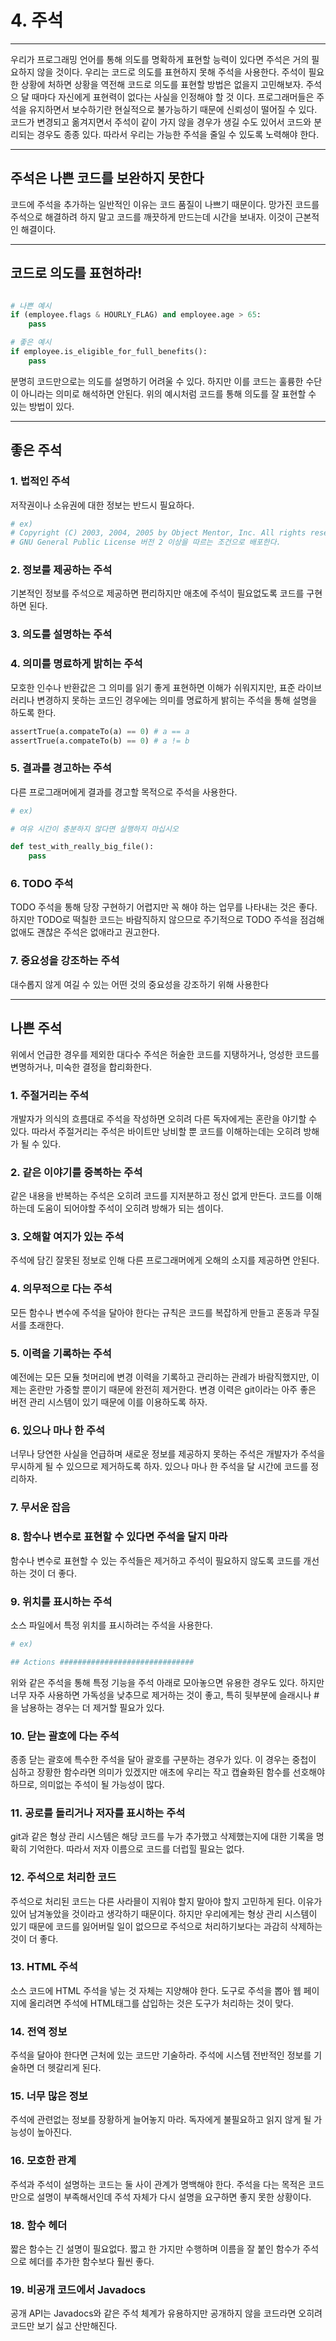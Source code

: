 # 4. 주석

---

우리가 프로그래밍 언어를  통해 의도를 명확하게 표현할 능력이 있다면 주석은 거의 필요하지 않을 것이다. 우리는 코드로 의도를 표현하지 못해
주석을 사용한다. 주석이 필요한 상황에 처하면 상황을 역전해 코드로 의도를 표현할 방법은 없을지 고민해보자. 주석으 달 때마다 자신에게 표현력이
없다는 사실을 인정해야 할 것 이다. 프로그래머들은 주석을 유지하면서 보수하기란 현실적으로 불가능하기 때문에 신뢰성이 떨어질 수 있다.
코드가 변경되고 옮겨지면서 주석이 같이 가지 않을 경우가 생길 수도 있어서 코드와 분리되는 경우도 종종 있다. 따라서 우리는 가능한 주석을
줄일 수 있도록 노력해야 한다.

---

## 주석은 나쁜 코드를 보완하지 못한다

코드에 주석을 추가하는 일반적인 이유는 코드 품질이 나쁘기 때문이다. 망가진 코드를 주석으로 해결하려 하지 말고 코드를 깨끗하게 만드는데 시간을
보내자. 이것이 근본적인 해결이다.

---

## 코드로 의도를 표현하라!
```python

# 나쁜 예시
if (employee.flags & HOURLY_FLAG) and employee.age > 65:
    pass

# 좋은 예시
if employee.is_eligible_for_full_benefits():
    pass
```
분명히 코드만으로는 의도를 설명하기 어려울 수 있다. 하지만 이를 코드는 훌륭한 수단이 아니라는 의미로 해석하면 안된다.
위의 예시처럼 코드를 통해 의도를 잘 표현할 수 있는 방법이 있다.

---

## 좋은 주석

### 1. 법적인 주석

저작권이나 소유권에 대한 정보는 반드시 필요하다.
```python
# ex)
# Copyright (C) 2003, 2004, 2005 by Object Mentor, Inc. All rights reserved.
# GNU General Public License 버전 2 이상을 따르는 조건으로 배포한다.
```

### 2. 정보를 제공하는 주석

기본적인 정보를 주석으로 제공하면 편리하지만 애초에 주석이 필요없도록 코드를 구현하면 된다.

### 3. 의도를 설명하는 주석

### 4. 의미를 명료하게 밝히는 주석

모호한 인수나 반환값은 그 의미를 읽기 좋게 표현하면 이해가 쉬워지지만, 표준 라이브러리나 변경하지 못하는 코드인 경우에는 의미를 명료하게
밝히는 주석을 통해 설명을 하도록 한다.
```python
assertTrue(a.compateTo(a) == 0) # a == a
assertTrue(a.compateTo(b) == 0) # a != b
```

### 5. 결과를 경고하는 주석

다른 프로그래머에게 결과를 경고할 목적으로 주석을 사용한다.

```python
# ex)

# 여유 시간이 충분하지 않다면 실행하지 마십시오

def test_with_really_big_file():
    pass

```

### 6. TODO 주석

TODO 주석을 통해 당장 구현하기 어렵지만 꼭 해야 하는 업무를 나타내는 것은 좋다. 하지만 TODO로 떡칠한 코드는 바람직하지 않으므로
주기적으로 TODO 주석을 점검해 없애도 괜찮은 주석은 없애라고 권고한다.

### 7. 중요성을 강조하는 주석

대수롭지 않게 여길 수 있는 어떤 것의 중요성을 강조하기 위해 사용한다

---

## 나쁜 주석

위에서 언급한 경우를 제외한 대다수 주석은 허술한 코드를 지탱하거나, 엉성한 코드를 변명하거나, 미숙한 결정을 합리화한다.

### 1. 주절거리는 주석

개발자가 의식의 흐름대로 주석을 작성하면 오히려 다른 독자에게는 혼란을 야기할 수 있다. 따라서 주절거리는 주석은 바이트만 낭비할 뿐
코드를 이해하는데는 오히려 방해가 될 수 있다.

### 2. 같은 이야기를 중복하는 주석

같은 내용을 반복하는 주석은 오히려 코드를 지저분하고 정신 없게 만든다. 코드를 이해하는데 도움이 되어야할 주석이 오히려 방해가 되는 셈이다.

### 3. 오해할 여지가 있는 주석

주석에 담긴 잘못된 정보로 인해 다른 프로그래머에게 오해의 소지를 제공하면 안된다.

### 4. 의무적으로 다는 주석

모든 함수나 변수에 주석을 달아야 한다는 규칙은 코드를 복잡하게 만들고 혼동과 무질서를 초래한다.

### 5. 이력을 기록하는 주석

예전에는 모든 모듈 첫머리에 변경 이력을 기록하고 관리하는 관례가 바람직했지만, 이제는 혼란만 가중할 뿐이기 때문에 완전히 제거한다.
변경 이력은 git이라는 아주 좋은 버전 관리 시스템이 있기 때문에 이를 이용하도록 하자.

### 6. 있으나 마나 한 주석

너무나 당연한 사실을 언급하며 새로운 정보를 제공하지 못하는 주석은 개발자가 주석을 무시하게 될 수 있으므로 제거하도록 하자.
있으나 마나 한 주석을 달 시간에 코드를 정리하자.

### 7. 무서운 잡음

### 8. 함수나 변수로 표현할 수 있다면 주석을 달지 마라

함수나 변수로 표현할 수 있는 주석들은 제거하고 주석이 필요하지 않도록 코드를 개선하는 것이 더 좋다.

### 9. 위치를 표시하는 주석

소스 파일에서 특정 위치를 표시하려는 주석을 사용한다.

```python
# ex)

## Actions ##############################

```
위와 같은 주석을 통해 특정 기능을 주석 아래로 모아놓으면 유용한 경우도 있다. 하지만 너무 자주 사용하면 가독성을 낮추므로 제거하는 것이 좋고,
특히 뒷부분에 슬래시나 #을 남용하는 경우는 더 제거할 필요가 있다.

### 10. 닫는 괄호에 다는 주석

종종 닫는 괄호에 특수한 주석을 달아 괄호를 구분하는 경우가 있다. 이 경우는 중첩이 심하고 장황한 함수라면 의미가 있겠지만 애초에 우리는 작고
캡슐화된 함수를 선호해야 하므로, 의미없는 주석이 될 가능성이 많다.

### 11. 공로를 돌리거나 저자를 표시하는 주석

git과 같은 형상 관리 시스템은 해당 코드를 누가 추가했고 삭제했는지에 대한 기록을 명확히 기억한다. 따라서 저자 이름으로 코드를 더럽힐 필요는 없다.

### 12. 주석으로 처리한 코드

주석으로 처리된 코드는 다른 사라믈이 지워야 할지 말아야 할지 고민하게 된다. 이유가 있어 남겨놓았을 것이라고 생각하기 때문이다. 하지만 우리에게는
형상 관리 시스템이 있기 때문에 코드를 잃어버릴 일이 없으므로 주석으로 처리하기보다는 과감히 삭제하는 것이 더 좋다.

### 13. HTML 주석

소스 코드에 HTML 주석을 넣는 것 자체는 지양해야 한다. 도구로 주석을 뽑아 웹 페이지에 올리려면 주석에 HTML태그를 삽입하는 것은
도구가 처리하는 것이 맞다.

### 14. 전역 정보

주석을 달아야 한다면 근처에 있는 코드만 기술하라. 주석에 시스템 전반적인 정보를 기술하면 더 헷갈리게 된다.

### 15. 너무 많은 정보
주석에 관련없는 정보를 장황하게 늘어놓지 마라. 독자에게 불필요하고 읽지 않게 될 가능성이 높아진다.

### 16. 모호한 관계
주석과 주석이 설명하는 코드는 둘 사이 관계가 명백해야 한다. 주석을 다는 목적은 코드만으로 설명이 부족해서인데 주석 자체가 다시 설명을 요구하면
좋지 못한 상황이다.

### 18. 함수 헤더
짧은 함수는 긴 설명이 필요없다. 짧고 한 가지만 수행하며 이름을 잘 붙인 함수가 주석으로 헤더를 추가한 함수보다 훨씬 좋다.

### 19. 비공개 코드에서 Javadocs
공개 API는 Javadocs와 같은 주석 체계가 유용하지만 공개하지 않을 코드라면 오히려 코드만 보기 싫고 산만해진다.
